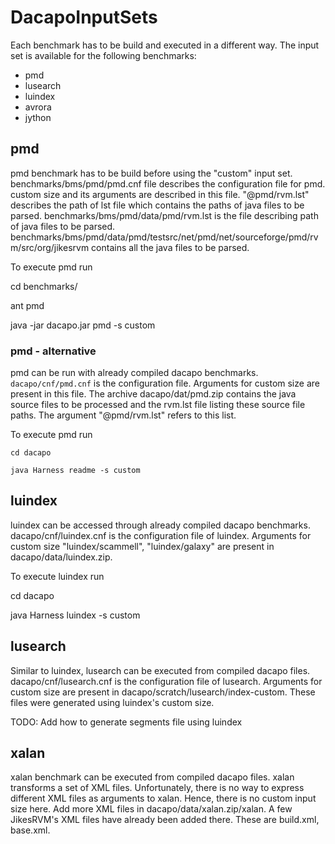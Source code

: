 # DacapoInputSets

Each benchmark has to be build and executed in a different way. The input set is available for the following benchmarks:
* pmd
* lusearch
* luindex
* avrora
* jython

## pmd
pmd benchmark has to be build before using the "custom" input set. benchmarks/bms/pmd/pmd.cnf file describes the configuration file for pmd. custom size and its arguments are described in this file. "@pmd/rvm.lst" describes the path of lst file which contains the paths of java files to be parsed. benchmarks/bms/pmd/data/pmd/rvm.lst is the file describing path of java files to be parsed. benchmarks/bms/pmd/data/pmd/testsrc/net/pmd/net/sourceforge/pmd/rvm/src/org/jikesrvm contains all the java files to be parsed.

To execute pmd run

cd benchmarks/

ant pmd

java -jar dacapo.jar pmd -s custom

### pmd - alternative

pmd can be run with already compiled dacapo benchmarks. `dacapo/cnf/pmd.cnf` is the configuration file. Arguments for custom size are present in this file. The archive dacapo/dat/pmd.zip contains the java source files to be processed and the rvm.lst file listing these source file paths. The argument "@pmd/rvm.lst" refers to this list.

To execute pmd run

```
cd dacapo

java Harness readme -s custom
```

## luindex
luindex can be accessed through already compiled dacapo benchmarks. dacapo/cnf/luindex.cnf is the configuration file of luindex. Arguments for custom size "luindex/scammell", "luindex/galaxy" are present in dacapo/data/luindex.zip. 

To execute luindex run

cd dacapo

java Harness luindex -s custom

## lusearch
Similar to luindex, lusearch can be executed from compiled dacapo files. dacapo/cnf/lusearch.cnf is the configuration file of lusearch. Arguments for custom size are present in dacapo/scratch/lusearch/index-custom. These files were generated using luindex's custom size.

TODO: Add how to generate segments file using luindex 

## xalan
xalan benchmark can be executed from compiled dacapo files. xalan transforms a set of XML files. Unfortunately, there is no way to express different XML files as arguments to xalan. Hence, there is no custom input size here. Add more XML files in dacapo/data/xalan.zip/xalan. A few JikesRVM's XML files have already been added there. These are build.xml, base.xml. 


